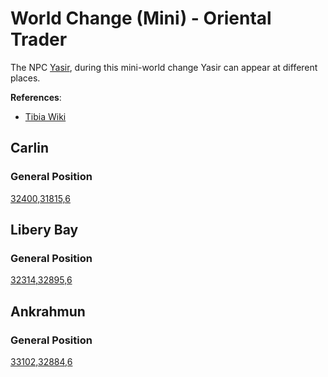 # World Change (Mini) - Oriental Trader

The NPC [Yasir](https://www.tibiawiki.com.br/wiki/Yasir), during this mini-world change Yasir can appear at different places.

__References__:

- [Tibia Wiki](https://www.tibiawiki.com.br/wiki/Mini_World_Changes#Fury_Gates)

## Carlin

### General Position 
[32400,31815,6](https://tibiamaps.io/map#32400,31815,6:1)

## Libery Bay

### General Position 
[32314,32895,6](https://tibiamaps.io/map#32314,32895,6:1)

## Ankrahmun

### General Position 
[33102,32884,6](https://tibiamaps.io/map#33768,31051,7:1)
